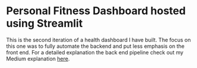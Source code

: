 # Personal Fitness Dashboard hosted using Streamlit

This is the second iteration of a health dashboard I have built. The focus on this one was to fully automate the backend and put less emphasis on the front end. For a detailed explanation the back end pipeline check out my Medium explanation [here](https://medium.com/@ericfflynn/a-cloud-based-etl-pipeline-apple-health-data-to-mysql-48391576ce8e).
